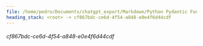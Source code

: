 ```yaml
---
file: /home/pedro/Documents/chatgpt_export/Markdown/Python Pydantic Function Model.md
heading_stack: <root> -> cf867bdc-ce6d-4f54-a848-e0e4f6d44cdf
---
```

###### cf867bdc-ce6d-4f54-a848-e0e4f6d44cdf
